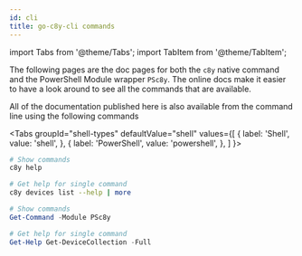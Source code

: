```yaml
---
id: cli
title: go-c8y-cli commands
---
```


import Tabs from '@theme/Tabs';
import TabItem from '@theme/TabItem';

The following pages are the doc pages for both the `c8y` native command and the PowerShell Module wrapper `PSc8y`. The online docs make it easier to have a look around to see all the commands that are available.

All of the documentation published here is also available from the command line using the following commands

<Tabs
  groupId="shell-types"
  defaultValue="shell"
  values={[
    { label: 'Shell', value: 'shell', },
    { label: 'PowerShell', value: 'powershell', },
  ]
}>
<TabItem value="shell">

```bash
# Show commands
c8y help

# Get help for single command
c8y devices list --help | more
```

</TabItem>
<TabItem value="powershell">

```powershell
# Show commands
Get-Command -Module PSc8y

# Get help for single command
Get-Help Get-DeviceCollection -Full
```

</TabItem>
</Tabs>
